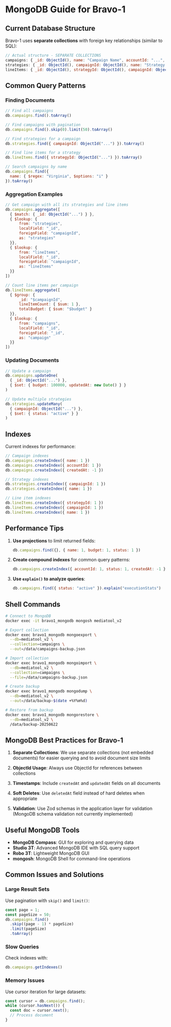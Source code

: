 # MongoDB Guide for Bravo-1

## Current Database Structure

Bravo-1 uses **separate collections** with foreign key relationships (similar to SQL):

```javascript
// Actual structure - SEPARATE COLLECTIONS
campaigns: { _id: ObjectId(), name: "Campaign Name", accountId: "...", ... }
strategies: { _id: ObjectId(), campaignId: ObjectId(), name: "Strategy Name", ... }
lineItems: { _id: ObjectId(), strategyId: ObjectId(), campaignId: ObjectId(), ... }
```

## Common Query Patterns

### Finding Documents

```javascript
// Find all campaigns
db.campaigns.find().toArray()

// Find campaigns with pagination
db.campaigns.find().skip(0).limit(50).toArray()

// Find strategies for a campaign
db.strategies.find({ campaignId: ObjectId("...") }).toArray()

// Find line items for a strategy
db.lineItems.find({ strategyId: ObjectId("...") }).toArray()

// Search campaigns by name
db.campaigns.find({ 
  name: { $regex: "Virginia", $options: "i" } 
}).toArray()
```

### Aggregation Examples

```javascript
// Get campaign with all its strategies and line items
db.campaigns.aggregate([
  { $match: { _id: ObjectId("...") } },
  { $lookup: {
      from: "strategies",
      localField: "_id",
      foreignField: "campaignId",
      as: "strategies"
  }},
  { $lookup: {
      from: "lineItems",
      localField: "_id",
      foreignField: "campaignId",
      as: "lineItems"
  }}
])

// Count line items per campaign
db.lineItems.aggregate([
  { $group: {
      _id: "$campaignId",
      lineItemCount: { $sum: 1 },
      totalBudget: { $sum: "$budget" }
  }},
  { $lookup: {
      from: "campaigns",
      localField: "_id",
      foreignField: "_id",
      as: "campaign"
  }}
])
```

### Updating Documents

```javascript
// Update a campaign
db.campaigns.updateOne(
  { _id: ObjectId("...") },
  { $set: { budget: 100000, updatedAt: new Date() } }
)

// Update multiple strategies
db.strategies.updateMany(
  { campaignId: ObjectId("...") },
  { $set: { status: "active" } }
)
```

## Indexes

Current indexes for performance:

```javascript
// Campaign indexes
db.campaigns.createIndex({ name: 1 })
db.campaigns.createIndex({ accountId: 1 })
db.campaigns.createIndex({ createdAt: -1 })

// Strategy indexes
db.strategies.createIndex({ campaignId: 1 })
db.strategies.createIndex({ name: 1 })

// Line item indexes
db.lineItems.createIndex({ strategyId: 1 })
db.lineItems.createIndex({ campaignId: 1 })
db.lineItems.createIndex({ name: 1 })
```

## Performance Tips

1. **Use projections** to limit returned fields:
   ```javascript
   db.campaigns.find({}, { name: 1, budget: 1, status: 1 })
   ```

2. **Create compound indexes** for common query patterns:
   ```javascript
   db.campaigns.createIndex({ accountId: 1, status: 1, createdAt: -1 })
   ```

3. **Use `explain()` to analyze queries**:
   ```javascript
   db.campaigns.find({ status: "active" }).explain("executionStats")
   ```

## Shell Commands

```bash
# Connect to MongoDB
docker exec -it bravo1_mongodb mongosh mediatool_v2

# Export collection
docker exec bravo1_mongodb mongoexport \
  --db=mediatool_v2 \
  --collection=campaigns \
  --out=/data/campaigns-backup.json

# Import collection
docker exec bravo1_mongodb mongoimport \
  --db=mediatool_v2 \
  --collection=campaigns \
  --file=/data/campaigns-backup.json

# Create backup
docker exec bravo1_mongodb mongodump \
  --db=mediatool_v2 \
  --out=/data/backup-$(date +%Y%m%d)

# Restore from backup
docker exec bravo1_mongodb mongorestore \
  --db=mediatool_v2 \
  /data/backup-20250622
```

## MongoDB Best Practices for Bravo-1

1. **Separate Collections**: We use separate collections (not embedded documents) for easier querying and to avoid document size limits

2. **ObjectId Usage**: Always use ObjectId for references between collections

3. **Timestamps**: Include `createdAt` and `updatedAt` fields on all documents

4. **Soft Deletes**: Use `deletedAt` field instead of hard deletes when appropriate

5. **Validation**: Use Zod schemas in the application layer for validation (MongoDB schema validation not currently implemented)

## Useful MongoDB Tools

- **MongoDB Compass**: GUI for exploring and querying data
- **Studio 3T**: Advanced MongoDB IDE with SQL query support
- **Robo 3T**: Lightweight MongoDB GUI
- **mongosh**: MongoDB Shell for command-line operations

## Common Issues and Solutions

### Large Result Sets
Use pagination with `skip()` and `limit()`:
```javascript
const page = 1;
const pageSize = 50;
db.campaigns.find()
  .skip((page - 1) * pageSize)
  .limit(pageSize)
  .toArray()
```

### Slow Queries
Check indexes with:
```javascript
db.campaigns.getIndexes()
```

### Memory Issues
Use cursor iteration for large datasets:
```javascript
const cursor = db.campaigns.find();
while (cursor.hasNext()) {
  const doc = cursor.next();
  // Process document
}
```